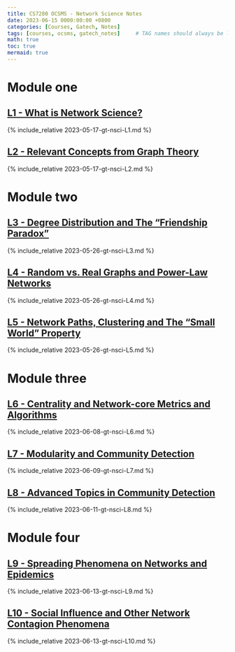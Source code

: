 ```yaml
---
title: CS7280 OCSMS - Network Science Notes
date: 2023-06-15 0000:00:00 +0800
categories: [Courses, Gatech, Notes]
tags: [courses, ocsms, gatech_notes]     # TAG names should always be lowercase
math: true
toc: true
mermaid: true
---
```


# Module one

## [L1 - What is Network Science?](../gt-nsci-L1)

{% include_relative 2023-05-17-gt-nsci-L1.md %}

## [L2 - Relevant Concepts from Graph Theory](../gt-nsci-L2)

{% include_relative 2023-05-17-gt-nsci-L2.md %}

# Module two

## [L3 - Degree Distribution and The “Friendship Paradox”](../gt-nsci-L3)

{% include_relative 2023-05-26-gt-nsci-L3.md %}

## [L4 - Random vs. Real Graphs and Power-Law Networks](../gt-nsci-L4)

{% include_relative 2023-05-26-gt-nsci-L4.md %}

## [L5 - Network Paths, Clustering and The “Small World” Property](../gt-nsci-L5)

{% include_relative 2023-05-26-gt-nsci-L5.md %}

# Module three

## [L6 - Centrality and Network-core Metrics and Algorithms](../gt-nsci-L6)

{% include_relative 2023-06-08-gt-nsci-L6.md %}

## [L7 - Modularity and Community Detection](../gt-nsci-L7)

{% include_relative 2023-06-09-gt-nsci-L7.md %}

## [L8 - Advanced Topics in Community Detection](../gt-nsci-L8)

{% include_relative 2023-06-11-gt-nsci-L8.md %}

# Module four

## [L9 - Spreading Phenomena on Networks and Epidemics](../gt-nsci-L9)

{% include_relative 2023-06-13-gt-nsci-L9.md %}

## [L10 - Social Influence and Other Network Contagion Phenomena](../gt-nsci-L10)

{% include_relative 2023-06-13-gt-nsci-L10.md %}

<!-- ## [L11] -->

<!-- # Module five -->

<!-- ## [L12] -->
<!-- ## [L13] -->
<!-- ## [L14] -->